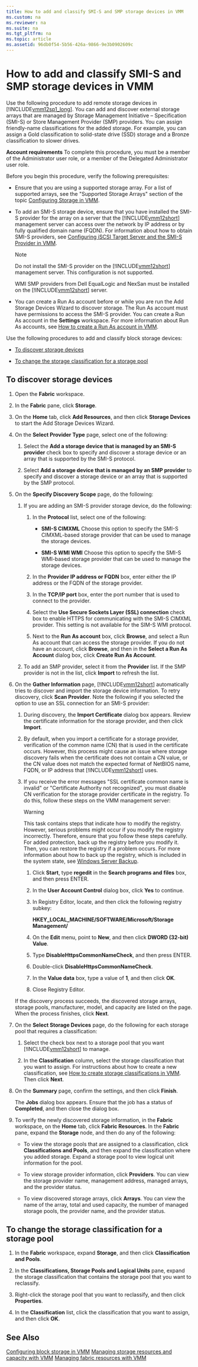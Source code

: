 ```yaml
---
title: How to add and classify SMI-S and SMP storage devices in VMM
ms.custom: na
ms.reviewer: na
ms.suite: na
ms.tgt_pltfrm: na
ms.topic: article
ms.assetid: 96db0f54-5b56-426a-9866-9e3b0902609c
---
```

# How to add and classify SMI-S and SMP storage devices in VMM
Use the following procedure to add remote storage devices in [!INCLUDE[vmm12sp1_long](../Token/vmm12sp1_long_md.md)]. You can add and discover external storage arrays that are managed by Storage Management Initiative – Specification \(SMI\-S\) or Store Management Provider \(SMP\) providers. You can assign friendly\-name classifications for the added storage. For example, you can assign a Gold classification to solid\-state drive \(SSD\) storage and a Bronze classification to slower drives.

**Account requirements** To complete this procedure, you must be a member of the Administrator user role, or a member of the Delegated Administrator user role.

Before you begin this procedure, verify the following prerequisites:

-   Ensure that you are using a supported storage array. For a list of supported arrays, see the "Supported Storage Arrays" section of the topic [Configuring Storage in VMM](assetId:///55836f52-ebe1-4b5a-a37b-b29d4bb2c355).

-   To add an SMI\-S storage device, ensure that you have installed the SMI\-S provider for the array on a server that the [!INCLUDE[vmm12short](../Token/vmm12short_md.md)] management server can access over the network by IP address or by fully qualified domain name \(FQDN\). For information about how to obtain SMI\-S providers, see [Configuring iSCSI Target Server and the SMI-S Provider in VMM](../Topic/Configuring-iSCSI-Target-Server-and-the-SMI-S-Provider-in-VMM.md).

    > [!NOTE]
    > Do not install the SMI\-S provider on the [!INCLUDE[vmm12short](../Token/vmm12short_md.md)] management server. This configuration is not supported.
    > 
    > WMI SMP providers from Dell EqualLogic and NexSan must be installed on the [!INCLUDE[vmm12short](../Token/vmm12short_md.md)] server.

-   You can create a Run As account before or while you are run the Add Storage Devices Wizard to discover storage. The Run As account must have permissions to access the SMI\-S provider. You can create a Run As account in the **Settings** workspace. For more information about Run As accounts, see [How to create a Run As account in VMM](../Topic/How-to-create-a-Run-As-account-in-VMM.md).

Use the following procedures to add and classify block storage devices:

-   [To discover storage devices](#BKMK_Discover)

-   [To change the storage classification for a storage pool](#BKMK_changeclass)

## <a name="BKMK_Discover"></a>To discover storage devices

1.  Open the **Fabric** workspace.

2.  In the **Fabric** pane, click **Storage**.

3.  On the **Home** tab, click **Add Resources**, and then click **Storage Devices** to start the Add Storage Devices Wizard.

4.  On the **Select Provider Type**  page, select one of the following:

    1.  Select the **Add a storage device that is managed by an SMI\-S provider** check box to specify and discover a storage device or an array that is supported by the SMI\-S protocol.

    2.  Select **Add a storage device that is managed by an SMP provider** to specify and discover a storage device or an array that is supported by the SMP protocol.

5.  On the **Specify Discovery Scope** page, do the following:

    1.  If you are adding an SMI\-S provider storage device, do the following:

        1.  In the **Protocol** list, select one of the following:

            -   **SMI\-S CIMXML** Choose this option to specify the SMI\-S CIMXML\-based storage provider that can be used to manage the storage devices.

            -   **SMI\-S WMI WMI** Choose this option to specify the SMI\-S WMI\-based storage provider that can be used to manage the storage devices.

        2.  In the **Provider IP address or FQDN** box, enter either the IP address or the FQDN of the storage provider.

        3.  In the **TCP\/IP port** box, enter the port number that is used to connect to the provider.

        4.  Select the **Use Secure Sockets Layer \(SSL\) connection** check box to enable HTTPS for communicating with the SMI\-S CIMXML provider. This setting is not available for the SIM\-S WMI protocol.

        5.  Next to the **Run As account** box, click **Browse**, and select a Run As account that can access the storage provider. If you do not have an account, click **Browse**, and then in the **Select a Run As Account** dialog box, click **Create Run As Account**.

    2.  To add an SMP provider, select it from the **Provider** list. If the SMP provider is not in the list, click **Import** to refresh the list.

6.  On the **Gather Information** page, [!INCLUDE[vmm12short](../Token/vmm12short_md.md)] automatically tries to discover and import the storage device information. To retry discovery, click **Scan Provider**. Note the following if you selected the option to use an SSL connection for an SMI\-S provider:

    1.  During discovery, the **Import Certificate** dialog box appears. Review the certificate information for the storage provider, and then click **Import**.

    2.  By default, when you import a certificate for a storage provider, verification of the common name \(CN\) that is used in the certificate occurs. However, this process might cause an issue where storage discovery fails when the certificate does not contain a CN value, or the CN value does not match the expected format of NetBIOS name, FQDN, or IP address that [!INCLUDE[vmm12short](../Token/vmm12short_md.md)] uses.

    3.  If you receive the error messages "SSL certificate common name is invalid" or "Certificate Authority not recognized", you must disable CN verification for the storage provider certificate in the registry. To do this, follow these steps on the VMM management server:

        > [!WARNING]
        > This task contains steps that indicate how to modify the registry. However, serious problems might occur if you modify the registry incorrectly. Therefore, ensure that you follow these steps carefully. For added protection, back up the registry before you modify it. Then, you can restore the registry if a problem occurs. For more information about how to back up the registry, which is included in the system state, see [Windows Server Backup](http://technet.microsoft.com/library/cc770757.aspx).

        1.  Click **Start**, type **regedit** in the **Search programs and files** box, and then press ENTER.

        2.  In the **User Account Control** dialog box, click **Yes** to continue.

        3.  In Registry Editor, locate, and then click the following registry subkey:

            **HKEY\_LOCAL\_MACHINE\/SOFTWARE\/Microsoft\/Storage Management\/**

        4.  On the **Edit** menu, point to **New**, and then click **DWORD \(32\-bit\) Value**.

        5.  Type **DisableHttpsCommonNameCheck**, and then press ENTER.

        6.  Double\-click **DisableHttpsCommonNameCheck**.

        7.  In the **Value data** box, type a value of **1**, and then click **OK**.

        8.  Close Registry Editor.

    If the discovery process succeeds, the discovered storage arrays, storage pools, manufacturer, model, and capacity are listed on the page. When the process finishes, click **Next**.

7.  On the **Select Storage Devices** page, do the following for each storage pool that requires a classification:

    1.  Select the check box next to a storage pool that you want [!INCLUDE[vmm12short](../Token/vmm12short_md.md)] to manage.

    2.  In the **Classification** column, select the storage classification that you want to assign. For instructions about how to create a new classification, see [How to create storage classifications in VMM](../Topic/How-to-create-storage-classifications-in-VMM.md). Then click **Next**.

8.  On the **Summary** page, confirm the settings, and then click **Finish**.

    The **Jobs** dialog box appears. Ensure that the job has a status of **Completed**, and then close the dialog box.

9. To verify the newly discovered storage information, in the **Fabric** workspace, on the **Home** tab, click **Fabric Resources**. In the **Fabric** pane, expand the **Storage** node, and then do any of the following:

    -   To view the storage pools that are assigned to a classification, click **Classifications and Pools**, and then expand the classification where you added storage. Expand a storage pool to view logical unit information for the pool.

    -   To view storage provider information, click **Providers**. You can view the storage provider name, management address, managed arrays, and the provider status.

    -   To view discovered storage arrays, click **Arrays**. You can view the name of the array, total and used capacity, the number of managed storage pools, the provider name, and the provider status.

## <a name="BKMK_changeclass"></a>To change the storage classification for a storage pool

1.  In the **Fabric** workspace, expand **Storage**, and then click **Classification and Pools**.

2.  In the **Classifications, Storage Pools and Logical Units** pane, expand the storage classification that contains the storage pool that you want to reclassify.

3.  Right\-click the storage pool that you want to reclassify, and then click **Properties**.

4.  In the **Classification** list, click the classification that you want to assign, and then click **OK**.

## See Also
[Configuring block storage in VMM](../Topic/Configuring-block-storage-in-VMM.md)
[Managing storage resources and capacity with VMM](../Topic/Managing-storage-resources-and-capacity-with-VMM.md)
[Managing fabric resources with VMM](../Topic/Managing-fabric-resources-with-VMM.md)

